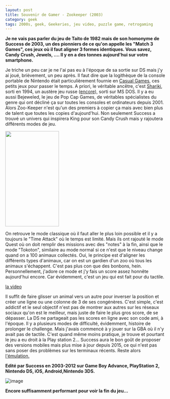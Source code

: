```yaml
---
layout: post
title: Souvenir de Gamer - Zookeeper (2003)
category: geek
tags: 2000s, geek, Geekeries, jeu video, puzzle game, retrogaming
---
```

**Je ne vais pas parler du jeu de Taito de 1982 mais de son homonyme de Success de 2003, un des pionniers de ce qu'on appelle les "Match 3 Games", ces jeux où il faut aligner 3 formes identiques. Vous savez, Candy Crush, Jewels, .... Il y en a des tonnes aujourd'hui sur votre smartphone.**

Je triche un peu car je ne l'ai pas eu à l'époque de sa sortie sur DS mais j'y ai joué, brièvement, un peu après. Il faut dire que la logithèque de la console portable de Nintendo était particulièrement fournie en <a href="https://fr.wikipedia.org/wiki/Casual_game">Casual Games</a>, ces petits jeux pour passer le temps. A priori, le véritable ancêtre, c'est <a href="https://en.wikipedia.org/wiki/Shariki">Shariki</a>, sorti en 1994, un austère jeu russe (<a href="https://cheziceman.wordpress.com/2016/06/16/souvenir-de-gamer-tetris/">encore</a>), sorti sur MS DOS. Il y a eu aussi Bejeweled, le jeu de Pop Cap Games, de véritables spécialistes du genre qui ont décliné ça sur toutes les consoles et ordinateurs depuis 2001. Alors Zoo-Keeper n'est qu'un des premiers à copier ça mais avec bien plus de talent que toutes les copies d'aujourd'hui. Non seulement Success a trouvé un univers qui inspirera King pour son Candy Crush mais y rajoutera différents modes de jeu.

<img class="aligncenter size-medium wp-image-22934" src="https://cheziceman.files.wordpress.com/2018/04/screenshot_2018-04-23-23-06-54-668_com-dsemu-drastic.png?w=169" alt="" width="169" height="300">

On retrouve le mode classique où il faut aller le plus loin possible et il y a toujours le "Time Attack" où le temps est limité. Mais ils ont rajouté le mode Quest où on doit remplir des missions avec des "notes" à la fin, ainsi que le mode "Tokoton", similaire au mode normal si ce n'est que le niveau change quand on a 100 animaux collectés. Oui, le principe est d'aligner les différents types d'animaux, car on est un gardien d'un zoo où tous les animaux s'échappent. C'est pas plus con que des bonbons, hein. Personnellement, j'adore ce mode et j'y fais un score assez honnête aujourd'hui encore. Car évidemment, c'est un jeu qui est fait pour du tactile.

[la video](https://www.youtube.com/watch?v=WFl48FFar_E)

Il suffit de faire glisser un animal vers un autre pour inverser la position et créer une ligne ou une colonne de 3 de ses congénères. C'est simple, c'est addictif et le seul objectif n'est pas de montrer aux autres sur les réseaux sociaux qu'on est le meilleur, mais juste de faire le plus gros score, de se dépasser. La DS ne partageait pas les scores en ligne avec son code ami, à l'époque. Il y a plusieurs modes de difficulté, évidemment, histoire de prolonger le challenge. Mais j'avais commencé à y jouer sur la GBA où il n'y avait pas de tactile. C'est quand même moins pratique, je trouve et pourtant le jeu a eu droit à la Play station 2... Success aura le bon goût de proposer des versions mobiles mais plus mise à jour depuis 2015, ce qui n'est pas sans poser des problèmes sur les terminaux récents. Reste alors<a href="https://cheziceman.wordpress.com/2017/10/23/android-ma-selection-demulateurs-console-vol-2/"> l'émulation.</a>

**Edité par Success en 2003-2012 sur Game Boy Advance, PlayStation 2, Nintendo DS, iOS, Android,Nintendo 3DS.**

![image](https://cheziceman.files.wordpress.com/2018/04/screenshot_2018-04-24-19-12-08-137_com-dsemu-drastic.png)

**Encore suffisamment performant pour voir la fin du jeu...**
